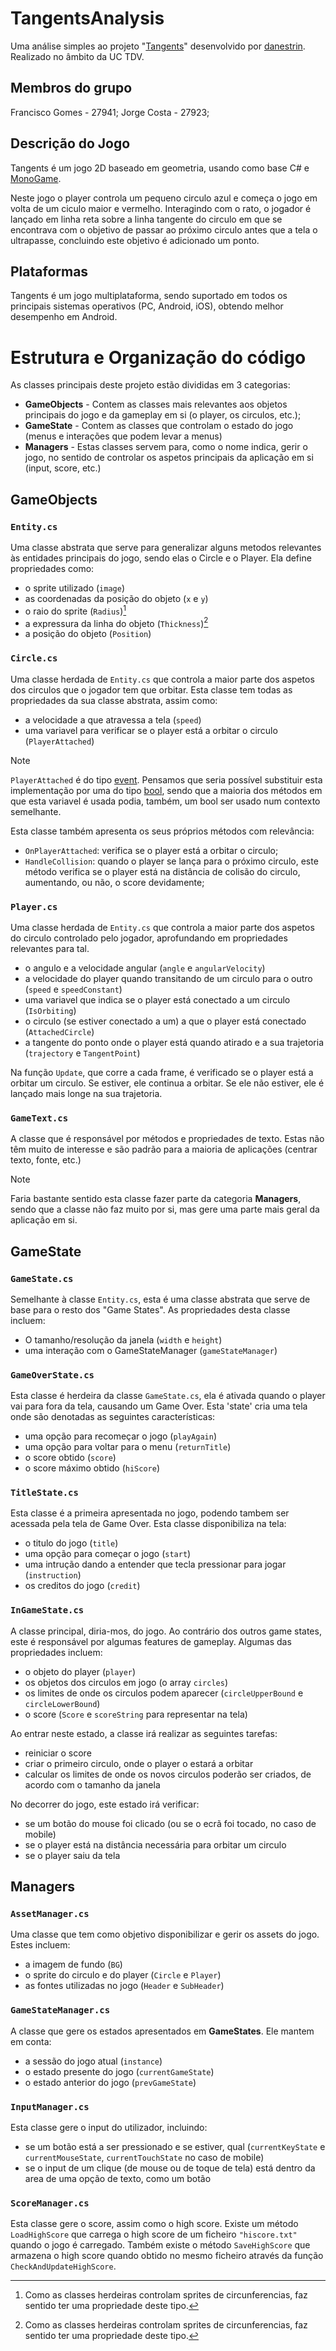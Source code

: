 # TangentsAnalysis

Uma análise simples ao projeto "[Tangents](https://github.com/danestrin/Tangents/)" desenvolvido por [danestrin](https://github.com/danestrin/).
Realizado no âmbito da UC TDV.

## Membros do grupo

Francisco Gomes - 27941;
Jorge Costa - 27923;

## Descrição do Jogo

Tangents é um jogo 2D baseado em geometria, usando como base C# e [MonoGame](https://monogame.net). 

Neste jogo o player controla um pequeno circulo azul e começa o jogo em volta de um ciculo maior e vermelho. Interagindo com o rato, o jogador é lançado em linha reta sobre a linha tangente do circulo em que se encontrava com o objetivo de passar ao próximo circulo antes que a tela o ultrapasse, concluindo este objetivo é adicionado um ponto.

## Plataformas

Tangents é um jogo multiplataforma, sendo suportado em todos os principais sistemas operativos (PC, Android, iOS), obtendo melhor desempenho em Android.

# Estrutura e Organização do código

As classes principais deste projeto estão divididas em 3 categorias:
 - **GameObjects** - Contem as classes mais relevantes aos objetos principais do jogo e da gameplay em si (o player, os circulos, etc.);
 - **GameState** - Contem as classes que controlam o estado do jogo (menus e interações que podem levar a menus)
 - **Managers** - Estas classes servem para, como o nome indica, gerir o jogo, no sentido de controlar os aspetos principais da aplicação em si (input, score, etc.)

 ## GameObjects
  ### `Entity.cs`
  Uma classe abstrata que serve para generalizar alguns metodos relevantes às entidades principais do jogo, sendo elas o Circle e o Player. Ela define propriedades como:
   - o sprite utilizado (`image`)
   - as coordenadas da posição do objeto (`x` e `y`)
   - o raio do sprite (`Radius`)[^1]
   - a expressura da linha do objeto (`Thickness`)[^1]
   - a posição do objeto (`Position`)

 [^1]: Como as classes herdeiras controlam sprites de circunferencias, faz sentido ter uma propriedade deste tipo.

  ### `Circle.cs`
  Uma classe herdada de `Entity.cs` que controla a maior parte dos aspetos dos circulos que o jogador tem que orbitar. Esta classe tem todas as propriedades da sua classe abstrata, assim como:
   - a velocidade a que atravessa a tela (`speed`)
   - uma variavel para verificar se o player está a orbitar o circulo (`PlayerAttached`)

> [!NOTE]
> `PlayerAttached` é do tipo [event](https://learn.microsoft.com/en-us/dotnet/csharp/programming-guide/events/). Pensamos que seria possível substituir esta implementação por uma do tipo [bool](https://learn.microsoft.com/en-us/dotnet/csharp/language-reference/builtin-types/bool), sendo que a maioria dos métodos em que esta variavel é usada podia, também, um bool ser usado num contexto semelhante.

  Esta classe também apresenta os seus próprios métodos com relevância:
   - `OnPlayerAttached`: verifica se o player está a orbitar o circulo;
   - `HandleCollision`: quando o player se lança para o próximo circulo, este método verifica se o player está na distância de colisão do circulo, aumentando, ou não, o score devidamente;

  ### `Player.cs`
  Uma classe herdada de `Entity.cs` que controla a maior parte dos aspetos do circulo controlado pelo jogador, aprofundando em propriedades relevantes para tal.
   - o angulo e a velocidade angular (`angle` e `angularVelocity`)
   - a velocidade do player quando transitando de um circulo para o outro (`speed` e `speedConstant`)
   - uma variavel que indica se o player está conectado a um circulo (`IsOrbiting`)
   - o circulo (se estiver conectado a um) a que o player está conectado (`AttachedCircle`)
   - a tangente do ponto onde o player está quando atirado e a sua trajetoria (`trajectory` e `TangentPoint`)

  Na função `Update`, que corre a cada frame, é verificado se o player está a orbitar um circulo. Se estiver, ele continua a orbitar. Se ele não estiver, ele é lançado mais longe na sua trajetoria.

  ### `GameText.cs`
  A classe que é responsável por métodos e propriedades de texto. Estas não têm muito de interesse e são padrão para a maioria de aplicações (centrar texto, fonte, etc.)

  > [!NOTE]
  > Faria bastante sentido esta classe fazer parte da categoria **Managers**, sendo que a classe não faz muito por si, mas gere uma parte mais geral da aplicação em si.

 ## GameState
  ### `GameState.cs`
  Semelhante à classe `Entity.cs`, esta é uma classe abstrata que serve de base para o resto dos "Game States". As propriedades desta classe incluem:
   - O tamanho/resolução da janela (`width` e `height`)
   - uma interação com o GameStateManager (`gameStateManager`)

  ### `GameOverState.cs`
  Esta classe é herdeira da classe `GameState.cs`, ela é ativada quando o player vai para fora da tela, causando um Game Over. Esta 'state' cria uma tela onde são denotadas as seguintes características:
   - uma opção para recomeçar o jogo (`playAgain`)
   - uma opção para voltar para o menu (`returnTitle`)
   - o score obtido (`score`)
   - o score máximo obtido (`hiScore`)

  ### `TitleState.cs`
  Esta classe é a primeira apresentada no jogo, podendo tambem ser acessada pela tela de Game Over. Esta classe disponibiliza na tela:
   - o titulo do jogo (`title`)
   - uma opção para começar o jogo (`start`)
   - uma intrução dando a entender que tecla pressionar para jogar (`instruction`)
   - os creditos do jogo (`credit`)
  
  ### `InGameState.cs`
  A classe principal, diria-mos, do jogo. Ao contrário dos outros game states, este é responsável por algumas features de gameplay. Algumas das propriedades incluem:
   - o objeto do player (`player`)
   - os objetos dos circulos em jogo (o array `circles`)
   - os limites de onde os circulos podem aparecer (`circleUpperBound` e `circleLowerBound`)
   - o score (`Score` e `scoreString` para representar na tela)

  Ao entrar neste estado, a classe irá realizar as seguintes tarefas:
   - reiniciar o score
   - criar o primeiro circulo, onde o player o estará a orbitar
   - calcular os limites de onde os novos circulos poderão ser criados, de acordo com o tamanho da janela
  
  No decorrer do jogo, este estado irá verificar:
   - se um botão do mouse foi clicado (ou se o ecrã foi tocado, no caso de mobile)
   - se o player está na distância necessária para orbitar um circulo
   - se o player saiu da tela

 ## Managers
  ### `AssetManager.cs`
  Uma classe que tem como objetivo disponibilizar e gerir os assets do jogo. Estes incluem:
   - a imagem de fundo (`BG`)
   - o sprite do circulo e do player (`Circle` e `Player`)
   - as fontes utilizadas no jogo (`Header` e `SubHeader`)

  ### `GameStateManager.cs`
  A classe que gere os estados apresentados em **GameStates**. Ele mantem em conta:
   - a sessão do jogo atual (`instance`)
   - o estado presente do jogo (`currentGameState`)
   - o estado anterior do jogo (`prevGameState`)

  ### `InputManager.cs`
  Esta classe gere o input do utilizador, incluindo:
   - se um botão está a ser pressionado e se estiver, qual (`currentKeyState` e `currentMouseState`, `currentTouchState` no caso de mobile)
   - se o input de um clique (de mouse ou de toque de tela) está dentro da area de uma opção de texto, como um botão

  ### `ScoreManager.cs`
  Esta classe gere o score, assim como o high score. Existe um método `LoadHighScore` que carrega o high score de um ficheiro `"hiscore.txt"` quando o jogo é carregado. Também existe o método `SaveHighScore` que armazena o high score quando obtido no mesmo ficheiro através da função `CheckAndUpdateHighScore`.